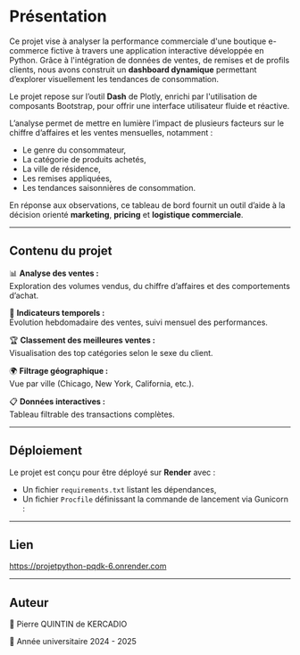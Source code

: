 # Présentation

Ce projet vise à analyser la performance commerciale d'une boutique e-commerce fictive à travers une application interactive développée en Python. Grâce à l'intégration de données de ventes, de remises et de profils clients, nous avons construit un **dashboard dynamique** permettant d’explorer visuellement les tendances de consommation.

Le projet repose sur l’outil **Dash** de Plotly, enrichi par l'utilisation de composants Bootstrap, pour offrir une interface utilisateur fluide et réactive.

L’analyse permet de mettre en lumière l’impact de plusieurs facteurs sur le chiffre d’affaires et les ventes mensuelles, notamment :

- Le genre du consommateur,
- La catégorie de produits achetés,
- La ville de résidence,
- Les remises appliquées,
- Les tendances saisonnières de consommation.

En réponse aux observations, ce tableau de bord fournit un outil d’aide à la décision orienté **marketing**, **pricing** et **logistique commerciale**.

---

## Contenu du projet

📊 **Analyse des ventes :**  
Exploration des volumes vendus, du chiffre d’affaires et des comportements d’achat.

📆 **Indicateurs temporels :**  
Évolution hebdomadaire des ventes, suivi mensuel des performances.

🏆 **Classement des meilleures ventes :**  
Visualisation des top catégories selon le sexe du client.

🌍 **Filtrage géographique :**  
Vue par ville (Chicago, New York, California, etc.).

📋 **Données interactives :**  
Tableau filtrable des transactions complètes.

---

## Déploiement

Le projet est conçu pour être déployé sur **Render** avec :
- Un fichier `requirements.txt` listant les dépendances,
- Un fichier `Procfile` définissant la commande de lancement via Gunicorn :

---
## Lien

https://projetpython-pqdk-6.onrender.com

---
## Auteur 

📌 Pierre QUINTIN de KERCADIO

📅 Année universitaire 2024 - 2025
